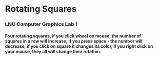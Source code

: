 # Rotating Squares
### LNU Computer Graphics Lab 1
#### Four rotating squares, if you click wheel on mouse, the number of squares in a row will increase, if you press space - the number will decrease, if you click on square it changes its color, if you right click on your mouse, they all will change their rotation.
